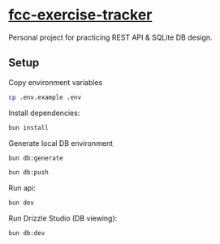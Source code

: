 # [fcc-exercise-tracker](https://www.freecodecamp.org/learn/back-end-development-and-apis/back-end-development-and-apis-projects/exercise-tracker)

Personal project for practicing REST API & SQLite DB design.

## Setup

Copy environment variables

```bash
cp .env.example .env
```

Install dependencies:

```bash
bun install
```

Generate local DB environment

```bash
bun db:generate

bun db:push
```

Run api:

```bash
bun dev
```

Run Drizzle Studio (DB viewing):

```bash
bun db:dev
```
